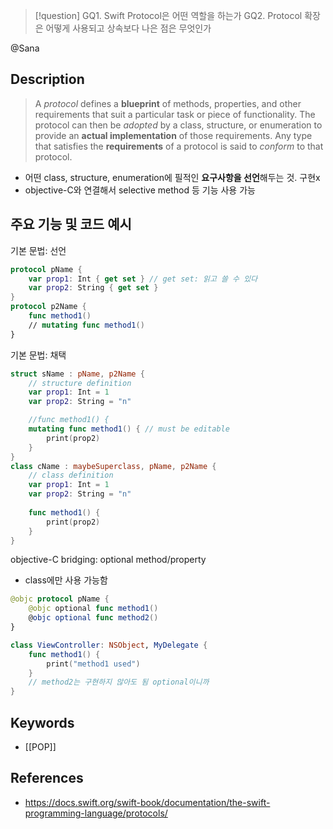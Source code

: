 >[!question]
>GQ1. Swift Protocol은 어떤 역할을 하는가
>GQ2. Protocol 확장은 어떻게 사용되고 상속보다 나은 점은 무엇인가

@Sana
## Description

> A _protocol_ defines a **blueprint** of methods, properties, and other requirements that suit a particular task or piece of functionality. 
> The protocol can then be _adopted_ by a class, structure, or enumeration to provide an **actual implementation** of those requirements. 
> Any type that satisfies the **requirements** of a protocol is said to _conform_ to that protocol. 

- 어떤 class, structure, enumeration에 필적인 **요구사항을 선언**해두는 것. 구현x
- objective-C와 연결해서 selective method 등 기능 사용 가능
## 주요 기능 및 코드 예시
 기본 문법: 선언
```swift
protocol pName {
	var prop1: Int { get set } // get set: 읽고 쓸 수 있다
	var prop2: String { get set }
}
protocol p2Name {
	func method1()
	// mutating func method1()
}
```
기본 문법: 채택
```swift
struct sName : pName, p2Name {
	// structure definition
	var prop1: Int = 1
	var prop2: String = "n"

	//func method1() {
	mutating func method1() { // must be editable
		print(prop2)
	}
}
class cName : maybeSuperclass, pName, p2Name {
	// class definition
	var prop1: Int = 1
	var prop2: String = "n"
	
	func method1() {
		print(prop2)
	}
}
```

objective-C bridging: optional method/property
- class에만 사용 가능함
``` swift
@objc protocol pName {
    @objc optional func method1()
    @objc optional func method2()
}

class ViewController: NSObject, MyDelegate {
    func method1() {
        print("method1 used")
    }
    // method2는 구현하지 않아도 됨 optional이니까
}
```

## Keywords
+ [[POP]]

## References
- https://docs.swift.org/swift-book/documentation/the-swift-programming-language/protocols/